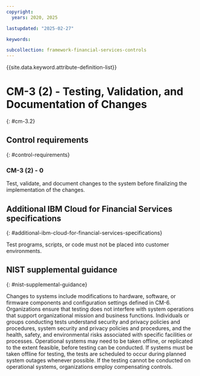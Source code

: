 ```yaml
---
copyright:
  years: 2020, 2025

lastupdated: "2025-02-27"

keywords:

subcollection: framework-financial-services-controls
---
```


{{site.data.keyword.attribute-definition-list}}

# CM-3 (2) -  Testing, Validation, and Documentation of Changes
{: #cm-3.2}

## Control requirements
{: #control-requirements}



### CM-3 (2) - 0


Test, validate, and document changes to the system before finalizing the implementation of the changes.






## Additional IBM Cloud for Financial Services specifications
{: #additional-ibm-cloud-for-financial-services-specifications}

Test programs, scripts, or code must not be placed into customer environments.







## NIST supplemental guidance
{: #nist-supplemental-guidance}

Changes to systems include modifications to hardware, software, or firmware components and configuration settings defined in CM-6. Organizations ensure that testing does not interfere with system operations that support organizational mission and business functions. Individuals or groups conducting tests understand security and privacy policies and procedures, system security and privacy policies and procedures, and the health, safety, and environmental risks associated with specific facilities or processes. Operational systems may need to be taken offline, or replicated to the extent feasible, before testing can be conducted. If systems must be taken offline for testing, the tests are scheduled to occur during planned system outages whenever possible. If the testing cannot be conducted on operational systems, organizations employ compensating controls.
